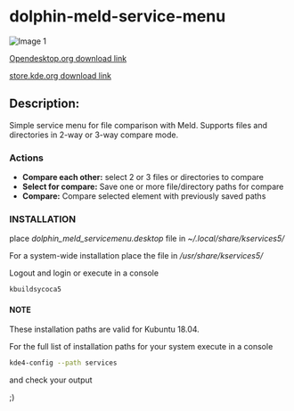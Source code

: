 # dolphin-meld-service-menu

![Image 1](https://raw.githubusercontent.com/ivavis/dolphin-meld-service-menu/master/screenshot/meld-compare-menu-1.png)

[Opendesktop.org download link](https://www.opendesktop.org/p/1100882)

[store.kde.org download link](https://store.kde.org/p/1100882)

## Description: 

Simple service menu for file comparison with Meld.
Supports files and directories in 2-way or 3-way compare mode.

### Actions
* **Compare each other:** select 2 or 3 files or directories to compare
* **Select for compare:** Save one or more file/directory paths for compare
* **Compare:** Compare selected element with previously saved paths


### INSTALLATION
place *dolphin_meld_servicemenu.desktop* file in *~/.local/share/kservices5/*

For a system-wide installation place the file in */usr/share/kservices5/*

Logout and login or execute in a console
```bash
kbuildsycoca5
```

#### NOTE
These installation paths are valid for Kubuntu 18.04.

For the full list of installation paths for your system execute in a console 
```bash
kde4-config --path services
```
and check your output

;)
